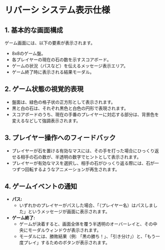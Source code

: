 # リバーシ システム表示仕様

## 1. 基本的な画面構成
ゲーム画面には、以下の要素が表示されます。
- 8x8のゲーム盤。
- 各プレイヤーの現在の石の数を示すスコアボード。
- ゲームの状況（パスなど）を伝えるメッセージ表示エリア。
- ゲーム終了時に表示される結果モーダル。

## 2. ゲーム状態の視覚的表現
- 盤面は、緑色の格子状の正方形として表示されます。
- 黒と白の石は、それぞれ黒色と白色の円形で表現されます。
- スコアボードのうち、現在の手番のプレイヤーに対応する部分は、背景色を変えるなどして強調表示されます。

## 3. プレイヤー操作へのフィードバック
- プレイヤーが石を置ける有効なマスには、その手を打った場合にひっくり返せる相手の石の数が、半透明の数字でヒントとして表示されます。
- プレイヤーが有効なマスを選択し、相手の石がひっくり返る際には、石が一つずつ回転するようなアニメーションが再生されます。

## 4. ゲームイベントの通知
- **パス:**
    - いずれかのプレイヤーがパスした場合、「（プレイヤー名）はパスしました」というメッセージが画面に表示されます。
- **ゲーム終了:**
    - ゲームが決着すると、画面全体を覆う半透明のオーバーレイと、その中央にモーダルウィンドウが表示されます。
    - モーダルには、勝敗結果（例: 「黒の勝ち！」、「引き分け」）と、「もう一度プレイ」するためのボタンが表示されます。
